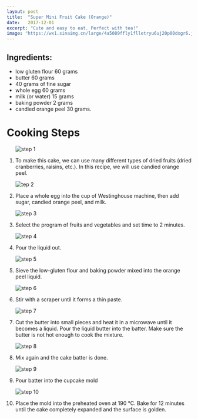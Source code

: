 ```yaml
---
layout: post
title:  "Super Mini Fruit Cake (Orange)"
date:   2017-12-01
excerpt: "Cute and easy to eat. Perfect with tea!"
image: "https://wx1.sinaimg.cn/large/4a5089ffly1flletryu6uj20p00dxgr6.jpg"
---
```


## Ingredients:

<ul>
    <li>low gluten flour 60 grams</li>
    <li>butter 60 grams</li>
    <li>40 grams of fine sugar</li>
    <li>whole egg 60 grams</li>
    <li>milk (or water) 15 grams</li>
    <li>baking powder 2 grams</li>
    <li>candied orange peel 30 grams.</li>
</ul>

# Cooking Steps
  <ol>
      <p><img src="https://wx1.sinaimg.cn/large/4a5089ffly1flleshwv6cj20jg0attb9.jpg" alt="step 1"/></p>
      <p><li>To make this cake, we can use many different types of dried fruits (dried cranberries, raisins, etc.). In this recipe, we will use candied orange peel.</li><p/>
      <p><img src="https://wx1.sinaimg.cn/large/4a5089ffly1fllesm61zfj20jg0at76g.jpg" alt="tep 2"/></p>
      <p><li>Place a whole egg into the cup of Westinghouse machine, then add sugar, candied orange peel, and milk.</li><p/>
      <p><img src="https://wx4.sinaimg.cn/large/4a5089ffly1flless0bw9j20jg0attai.jpg" alt="step 3"/></p>
      <p><li>Select the program of fruits and vegetables and set time to 2 minutes.</li><p/>
      <p><img src="https://wx3.sinaimg.cn/large/4a5089ffly1fllesvxrncj20jg0atmyi.jpg" alt="step 4"/></p>
      <p><li>Pour the liquid out.</li><p/>
      <p><img src="https://wx1.sinaimg.cn/large/4a5089ffly1flleszdw06j20jg0atwg9.jpg" alt="step 5"/></p>
      <p><li>Sieve the low-gluten flour and baking powder mixed into the orange peel liquid.</li><p/>
      <p><img src="https://wx3.sinaimg.cn/large/4a5089ffly1fllet3ter2j20jg0at76d.jpg" alt="step 6"/></p>
      <p><li>Stir with a scraper until it forms a thin paste.</li></p>
      <p><img src="https://wx4.sinaimg.cn/large/4a5089ffly1fllet7uwe8j20jg0atdhj.jpg" alt="step 7"/></p>
      <p><li>Cut the butter into small pieces and heat it in a microwave until it becomes a liquid. Pour the liquid butter into the batter. Make sure the butter is not hot enough to cook the mixture.</li><p/>
      <p><img src="https://wx4.sinaimg.cn/large/4a5089ffly1flletcqub5j20jg0ataby.jpg" alt="step 8"/></p>
      <p><li>Mix again and the cake batter is done.</li><p/>
      <p><img src="https://wx1.sinaimg.cn/large/4a5089ffly1flletgc6bxj20jg0atdia.jpg" alt="step 9"/></p>
      <p><li>Pour batter into the cupcake mold</li><p/>
      <p><img src="https://wx3.sinaimg.cn/large/4a5089ffly1flletksktij20jg0atdit.jpg" alt="step 10"/></p>
      <p><li>Place the mold into the preheated oven at 190 ℃. Bake for 12 minutes until the cake completely expanded and the surface is golden.</li><p/>
